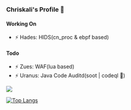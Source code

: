 ### Chriskali's Profile 👋

#### Working On

- ⚡ Hades: HIDS(cn_proc & ebpf based)

#### Todo

- ⚡ Zues: WAF(lua based)
- ⚡ Uranus: Java Code Auditd(soot | codeql 🌟)

![](https://github-readme-stats.vercel.app/api?username=ChriskaliX&show_icons=true&hide_title=false)


[![Top Langs](https://github-readme-stats.vercel.app/api/top-langs/?username=chriskalix&hide=css,html)]()
